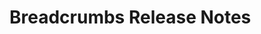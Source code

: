 <!-- Release notes authoring guidelines: http://keepachangelog.com/ -->

# Breadcrumbs Release Notes

<!-- ## [Unreleased] -->

<!--## [VERSION] - [RELEASE_DATE]-->
